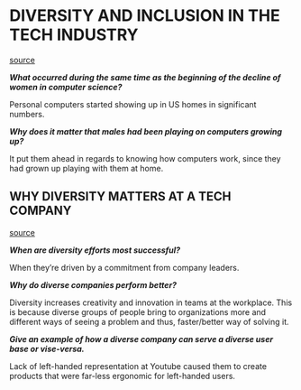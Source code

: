 # DIVERSITY AND INCLUSION IN THE TECH INDUSTRY

[source](https://www.npr.org/sections/money/2014/10/21/357629765/when-women-stopped-coding)

 ***What occurred during the same time as the beginning of the decline of women in computer science?***

 Personal computers started showing up in US homes in significant numbers.

***Why does it matter that males had been playing on computers growing up?***

It put them ahead in regards to knowing how computers work, since they had grown up playing with them at home.

## WHY DIVERSITY MATTERS AT A TECH COMPANY

[source](https://www.usatoday.com/story/tech/columnist/2015/07/21/why-diversity-matters-your-tech-company/30419871/)

***When are diversity efforts most successful?***

When they’re driven by a commitment from company leaders.

***Why do diverse companies perform better?***

Diversity increases  creativity and innovation in teams at the workplace.
This is because diverse groups of people bring to organizations more and different ways of seeing a problem and thus, faster/better way of solving it.

***Give an example of how a diverse company can serve a diverse user base or vise-versa.***

Lack of left-handed representation at Youtube caused them to create products that were far-less ergonomic for left-handed users.
